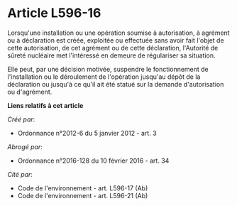 # Article L596-16

Lorsqu'une installation ou une opération soumise à autorisation, à agrément ou à déclaration est créée, exploitée ou
effectuée sans avoir fait l'objet de cette autorisation, de cet agrément ou de cette déclaration, l'Autorité de sûreté
nucléaire met l'intéressé en demeure de régulariser sa situation. 

Elle peut, par une décision motivée, suspendre le fonctionnement de l'installation ou le déroulement de l'opération jusqu'au
dépôt de la déclaration ou jusqu'à ce qu'il ait été statué sur la demande d'autorisation ou d'agrément.

**Liens relatifs à cet article**

_Créé par_:

  - Ordonnance n°2012-6 du 5 janvier 2012 - art. 3

_Abrogé par_:

  - Ordonnance n°2016-128 du 10 février 2016 - art. 34

_Cité par_:

  - Code de l'environnement - art. L596-17 (Ab)
  - Code de l'environnement - art. L596-21 (Ab)
